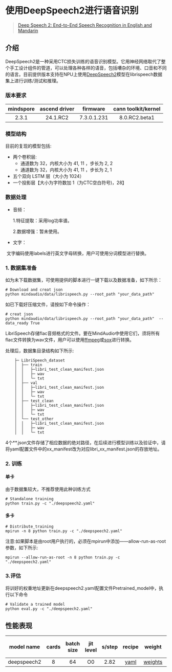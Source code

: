 # 使用DeepSpeech2进行语音识别
> [Deep Speech 2: End-to-End Speech Recognition in English and Mandarin](https://arxiv.org/abs/1512.02595)


## 介绍

DeepSpeech2是一种采用CTC损失训练的语音识别模型。它用神经网络取代了整个手工设计组件的管道，可以处理各种各样的语音，包括嘈杂的环境、口音和不同的语言。目前提供版本支持在NPU上使用[DeepSpeech2](http://arxiv.org/pdf/1512.02595v1.pdf)模型在librispeech数据集上进行训练/测试和推理。


### 版本要求
| mindspore     |   ascend driver        | firmware     |  cann toolkit/kernel    |
|:-------------:|:----------------------:|:------------:|:-----------------------:|
|     2.3.1     |   24.1.RC2             | 7.3.0.1.231  |  8.0.RC2.beta1          |

### 模型结构

目前的复现的模型包括:

- 两个卷积层:
  - 通道数为 32，内核大小为  41, 11 ，步长为  2, 2
  - 通道数为 32，内核大小为  41, 11 ，步长为  2, 1
- 五个双向 LSTM 层（大小为 1024）
- 一个投影层【大小为字符数加 1（为CTC空白符号)，28】


### 数据处理

- 音频：

  1.特征提取：采用log功率谱。

  2.数据增强：暂未使用。

- 文字：

​		文字编码使用labels进行英文字母转换，用户可使用分词模型进行替换。


### 1. 数据集准备
如为未下载数据集，可使用提供的脚本进行一键下载以及数据准备，如下所示：

```shell
# Download and creat json
python mindaudio/data/librispeech.py --root_path "your_data_path"
```

如已下载好压缩文件，请按如下命令操作：

```shell
# creat json
python mindaudio/data/librispeech.py --root_path "your_data_path"  --data_ready True
```

LibriSpeech存储flac音频格式的文件。要在MindAudio中使用它们，须将所有flac文件转换为wav文件，用户可以使用[ffmpeg](https://gist.github.com/seungwonpark/4f273739beef2691cd53b5c39629d830)或[sox](https://sourceforge.net/projects/sox/)进行转换。

处理后，数据集目录结构如下所示:

```
    ├─ LibriSpeech_dataset
    │  ├── train
    │  │   ├─libri_test_clean_manifest.json
    │  │   ├─ wav
    │  │   └─ txt
    │  ├── val
    │  │   ├─libri_test_clean_manifest.json
    │  │   ├─ wav
    │  │   └─ txt
    │  ├── test_clean
    │  │   ├─libri_test_clean_manifest.json
    │  │   ├─ wav
    │  │   └─ txt
    │  └── test_other
    │  │   ├─libri_test_clean_manifest.json
    │  │   ├─ wav
    │  │   └─ txt
```

4个**.json文件存储了相应数据的绝对路径，在后续进行模型训练以及验证中，请将yaml配置文件中的xx_manifest改为对应libri_xx_manifest.json的存放地址。

### 2. 训练
#### 单卡
由于数据集较大，不推荐使用此种训练方式
```shell
# Standalone training
python train.py -c "./deepspeech2.yaml"
```


#### 多卡


```shell
# Distribute_training
mpirun -n 8 python train.py -c "./deepspeech2.yaml"
```
注意:如果脚本是由root用户执行的，必须在mpirun中添加——allow-run-as-root参数，如下所示:
```shell
mpirun --allow-run-as-root -n 8 python train.py -c "./deepspeech2.yaml"
```


### 3.评估

将训好的权重地址更新在deepspeech2.yaml配置文件Pretrained_model中，执行以下命令
```shell
# Validate a trained model
python eval.py -c "./deepspeech2.yaml"
```



## **性能表现**

| model name | cards | batch size | jit level | s/step | recipe | weight | test clean cer | test clean wer |
|:----------:|:-----:|:----------:|:---------:|:------:|:------:|:------:|:--------------:|:--------------:|
| deepspeech2|   8   |   64       |    O0     |  2.82  | [yaml](https://github.com/mindsporelab/mindaudio/blob/main/example/deepspeech2/deepspeech2.yaml) | [weights](https://download.mindspore.cn/toolkits/mindaudio/deepspeech2/deepspeech2.ckpt)| 3.461 | 10.24 |
